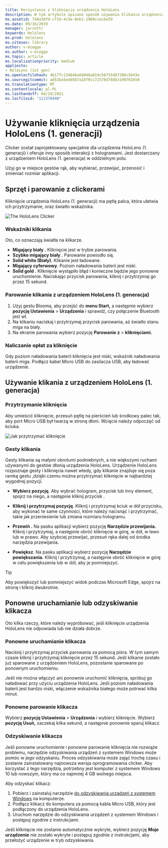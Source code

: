 ```yaml
---
title: Korzystanie z kliknięcia urządzenia HoloLens
description: W tym artykule opisano sposób używania klikania urządzenia HoloLens, w tym parowania, ładowania i odzyskiwania.
ms.assetid: 7d4a30fd-cf1d-4c9a-8eb1-1968ccecbe59
ms.date: 09/16/2019
manager: jarrettr
keywords: Hololens
ms.prod: hololens
ms.sitesec: library
author: v-miegge
ms.author: v-miegge
ms.topic: article
ms.localizationpriority: medium
appliesto:
- HoloLens (1st gen)
ms.openlocfilehash: 4b17fc134846a66046a819c56755d87206c5643e
ms.sourcegitcommit: ad53ba5edd567a18f0c172578d78db3190701650
ms.translationtype: MT
ms.contentlocale: pl-PL
ms.lasthandoff: 04/19/2021
ms.locfileid: "111378448"
---
```

# <a name="use-the-hololens-1st-gen-clicker"></a>Używanie kliknięcia urządzenia HoloLens (1. generacji)

Clicker został zaprojektowany specjalnie dla urządzenia HoloLens (1. generacji) i oferuje inny sposób interakcji z hologramami. Jest dostarczany z urządzeniem HoloLens (1. generacja) w oddzielnym polu.

Użyj go w miejsce gestów rąk, aby wybierać, przewijać, przenosić i zmieniać rozmiar aplikacji.

## <a name="clicker-hardware-and-pairing"></a>Sprzęt i parowanie z clickerami

Kliknięcie urządzenia HoloLens (1. generacji) ma pętlę palca, która ułatwia ich przytrzymanie, oraz światło wskaźnika.

![The HoloLens Clicker](images/use-hololens-clicker-1.png)

### <a name="clicker-indicator-lights"></a>Wskaźniki klikania

Oto, co oznaczają światła na klikarze.

- **Migający biały .** Kliknięcie jest w trybie parowania.
- **Szybko migający biały .** Parowanie powiodło się.
- **Solid white (Biały).** Klikanie jest ładowane.
- **Migający cyferwowy**. Poziom naładowania baterii jest niski.
- **Solid gold .** Kliknięcie wystąpiło błąd i konieczne będzie jego ponowne uruchomienie. Naciskając przycisk parowania, kliknij i przytrzymaj go przez 15 sekund.

### <a name="pair-the-clicker-with-your-hololens-1st-gen"></a>Parowanie klikania z urządzeniem HoloLens (1. generacja)

1. Użyj gestu Blooma, aby przejść do **menu Start,** a następnie wybierz **pozycję Ustawienia**  >  **Urządzenia** i sprawdź, czy połączenie Bluetooth jest wł.
1. Na klikaniu naciskaj i przytrzymaj przycisk parowania, aż światło stanu miga na biały.
1. Na ekranie parowania wybierz pozycję **Parowanie z**  >  **kliknięciami.**

### <a name="charge-the-clicker"></a>Naliczanie opłat za kliknięcie

Gdy poziom naładowania baterii kliknięcia jest niski, wskaźnik naładowania baterii miga. Podłącz kabel Micro USB do zasilacza USB, aby ładować urządzenie.

## <a name="use-the-clicker-with-hololens-1st-gen"></a>Używanie klikania z urządzeniem HoloLens (1. generacja)

### <a name="hold-the-clicker"></a>Przytrzymanie kliknięcia

Aby umieścić kliknięcie, przesuń pętlę na pierścień lub środkowy palec tak, aby port Micro USB był twarzą w stronę dłoni. Wcięcie należy odpoczęć od kciuka.

![Jak przytrzymać kliknięcie](images/use-hololens-clicker-2.png)

### <a name="clicker-gestures"></a>Gesty klikania

Gesty klikania są małymi obrotumi podniebnych, a nie większymi ruchami używanymi do gestów dłonią urządzenia HoloLens. Urządzenie HoloLens rozpoznaje gesty i kliknięcia nawet wtedy, gdy klikanie znajduje się poza ramką gestu [,](hololens1-basic-usage.md)dzięki czemu można przytrzymać kliknięcie w najbardziej wygodnej pozycji.

- **Wybierz pozycję**. Aby wybrać hologram, przycisk lub inny element, spojrz na niego, a następnie kliknij przycisk .

- **Kliknij i przytrzymaj pozycję**. Kliknij i przytrzymaj kciuk w dół przycisku, aby wykonać te same czynności, które należy nacisnąć i przytrzymać, takie jak przeniesienie lub zmiana rozmiaru hologramu.

- **Przewiń .** Na pasku aplikacji wybierz pozycję **Narzędzie przewijania.** Kliknij i przytrzymaj, a następnie obróć kliknięcie w górę, w dół, w lewo lub w prawo. Aby szybciej przewijać, przesuń ręka dalej od środka narzędzia przewijania.

- **Powiększ**. Na pasku aplikacji wybierz pozycję **Narzędzie powiększania.** Kliknij i przytrzymaj, a następnie obróć kliknięcie w górę w celu powiększenia lub w dół, aby je pomniejszyć.

> [!TIP]
> Aby powiększyć lub pomniejszyć widok podczas Microsoft Edge, spojrz na stronę i kliknij dwukrotnie.

## <a name="restart-or-recover-the-clicker"></a>Ponowne uruchamianie lub odzyskiwanie klikacza

Oto kilka rzeczy, które należy wypróbować, jeśli kliknięcie urządzenia HoloLens nie odpowiada lub nie działa dobrze.

### <a name="restart-the-clicker"></a>Ponowne uruchamianie klikacza

Naciśnij i przytrzymaj przycisk parowania za pomocą pióra. W tym samym czasie kliknij i przytrzymaj kliknięcie przez 15 sekund. Jeśli klikanie zostało już sparowane z urządzeniem HoloLens, pozostanie sparowane po ponownym uruchomieniu.

Jeśli nie można włączyć ani ponownie uruchomić kliknięcia, spróbuj go naładować przy użyciu urządzenia HoloLens. Jeśli poziom naładowania baterii jest bardzo niski, włączenie wskaźnika białego może potrwać kilka minut.

### <a name="re-pair-the-clicker"></a>Ponowne parowanie klikacza

Wybierz **pozycję Ustawienia**  >  **Urządzenia** i wybierz kliknięcie. Wybierz **pozycję Usuń,** zaczekaj kilka sekund, a następnie ponownie sparuj klikacz.

### <a name="recover-the-clicker"></a>Odzyskiwanie klikacza

Jeśli ponowne uruchomienie i ponowne parowanie kliknięcia nie rozwiąże problemu, narzędzie odzyskiwania urządzeń z systemem Windows może pomóc w jego odzyskaniu. Proces odzyskiwania może zająć trochę czasu i zostanie zainstalowany najnowsza wersja oprogramowania clicker. Aby korzystać z tego narzędzia, potrzebny jest komputer z systemem Windows 10 lub nowszym, który ma co najmniej 4 GB wolnego miejsca.

Aby odzyskać klikacz:

1. Pobierz i zainstaluj narzędzie [do odzyskiwania urządzeń z systemem Windows](https://dev.azure.com/ContentIdea/ContentIdea/_queries/query/8a004dbe-73f8-4a32-94bc-368fc2f2a895/) na komputerze.
1. Podłącz klikacz do komputera za pomocą kabla Micro USB, który jest podłączony do urządzenia HoloLens.
1. Uruchom narzędzie do odzyskiwania urządzeń z systemem Windows i postępuj zgodnie z instrukcjami.

Jeśli kliknięcie nie zostanie automatycznie wykryte, wybierz pozycję **Moje urządzenie** nie zostało wykryte i postępuj zgodnie z instrukcjami, aby przełożyć urządzenie w tryb odzyskiwania.
